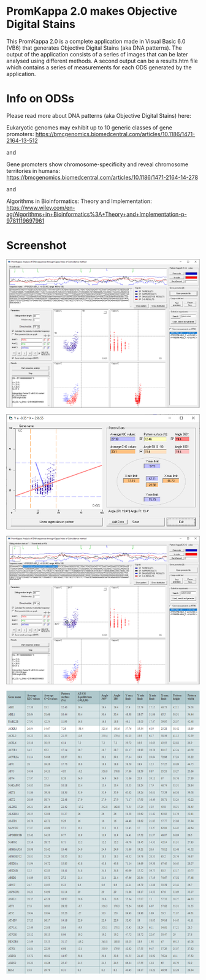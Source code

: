 # PromKappa 2.0 makes Objective Digital Stains
This PromKappa 2.0 is a complete application made in Visual Basic 6.0 (VB6) that generates Objective Digital Stains (aka DNA patterns). The output of the application consists of a series of images that can be later analysed using different methods. A second output can be a results.htm file which contains a series of measurements for each ODS generated by the application.

# Info on ODSs
 Please read more about DNA patterns (aka Objective Digital Stains) here:
 
 Eukaryotic genomes may exhibit up to 10 generic classes of gene promoters: 
 https://bmcgenomics.biomedcentral.com/articles/10.1186/1471-2164-13-512
 
 and 
 
 Gene promoters show chromosome-specificity and reveal chromosome territories in humans:
 https://bmcgenomics.biomedcentral.com/articles/10.1186/1471-2164-14-278
 
 and
 
 Algorithms in Bioinformatics: Theory and Implementation:
 https://www.wiley.com/en-ag/Algorithms+in+Bioinformatics%3A+Theory+and+Implementation-p-9781119697961
 
# Screenshot

![screenshot](https://github.com/Gagniuc/PromKappa-2.0-makes-Objective-Digital-Stains/blob/main/img/PromKappa%202.0%20Objective%20Digital%20Stain%20(1).PNG)

![screenshot](https://github.com/Gagniuc/PromKappa-2.0-makes-Objective-Digital-Stains/blob/main/img/PromKappa%202.0%20Objective%20Digital%20Stain%20(2).PNG)

![screenshot](https://github.com/Gagniuc/PromKappa-2.0-makes-Objective-Digital-Stains/blob/main/img/PromKappa%202.0%20Objective%20Digital%20Stain%20(3).PNG)

![screenshot](https://github.com/Gagniuc/PromKappa-2.0-makes-Objective-Digital-Stains/blob/main/img/PromKappa%202.0%20Objective%20Digital%20Stain%20(4).PNG)
